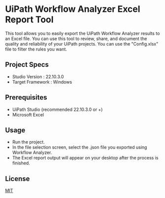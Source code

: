 # UiPath Workflow Analyzer Excel Report Tool

This tool allows you to easily export the UiPath Workflow Analyzer results to an Excel file. You can use this tool to review, share, and document the quality and reliability of your UiPath projects. You can use the "Config.xlsx" file to filter the rules you want.

## Project Specs

- Studio Version : 22.10.3.0
- Target Framework : Windows

## Prerequisites

- UiPath Studio (recommended 22.10.3.0 or +)
- Microsoft Excel

## Usage

- Run the project.
- In the file selection screen, select the .json file you exported using Workflow Analyzer.
- The Excel report output will appear on your desktop after the process is finished.

## License

[MIT](https://github.com/seymenbahtiyar/UiPath_Workflow_Analyzer_Excel_Report_Tool/blob/main/LICENSE)
